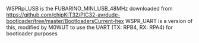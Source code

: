 WSPRpi_USB is the FUBARINO_MINI_USB_48MHz downloaded from https://github.com/chipKIT32/PIC32-avrdude-bootloader/tree/master/BootloadersCurrent-hex 
WSPR_UART is a version of this, modified by M0WUT to use the UART (TX: RPB4, RX: RPA4) for bootloader purposes